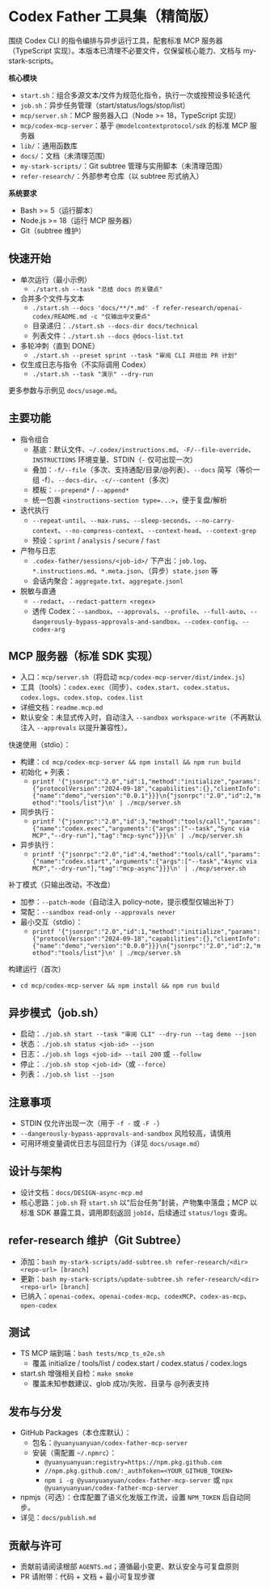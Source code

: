 # Codex Father 工具集（精简版）

围绕 Codex CLI 的指令编排与异步运行工具，配套标准 MCP 服务器（TypeScript 实现）。本版本已清理不必要文件，仅保留核心能力、文档与 my-stark-scripts。

**核心模块**
- `start.sh`：组合多源文本/文件为规范化指令，执行一次或按预设多轮迭代
- `job.sh`：异步任务管理（start/status/logs/stop/list）
- `mcp/server.sh`：MCP 服务器入口（Node >= 18，TypeScript 实现）
- `mcp/codex-mcp-server`：基于 `@modelcontextprotocol/sdk` 的标准 MCP 服务器
- `lib/`：通用函数库
- `docs/`：文档（未清理范围）
- `my-stark-scripts/`：Git subtree 管理与实用脚本（未清理范围）
- `refer-research/`：外部参考仓库（以 subtree 形式纳入）

**系统要求**
- Bash >= 5（运行脚本）
- Node.js >= 18（运行 MCP 服务器）
- Git（subtree 维护）

## 快速开始

- 单次运行（最小示例）
  - `./start.sh --task "总结 docs 的关键点"`
- 合并多个文件与文本
  - `./start.sh --docs 'docs/**/*.md' -f refer-research/openai-codex/README.md -c "仅输出中文要点"`
  - 目录递归：`./start.sh --docs-dir docs/technical`
  - 列表文件：`./start.sh --docs @docs-list.txt`
- 多轮冲刺（直到 DONE）
  - `./start.sh --preset sprint --task "审阅 CLI 并给出 PR 计划"`
- 仅生成日志与指令（不实际调用 Codex）
  - `./start.sh --task "演示" --dry-run`

更多参数与示例见 `docs/usage.md`。

## 主要功能

- 指令组合
  - 基底：默认文件、`~/.codex/instructions.md`、`-F/--file-override`、`INSTRUCTIONS` 环境变量、STDIN（`-` 仅可出现一次）
  - 叠加：`-f/--file`（多次、支持通配/目录/@列表）、`--docs` 简写（等价一组 -f）、`--docs-dir`、`-c/--content`（多次）
  - 模板：`--prepend*` / `--append*`
  - 统一包裹 `<instructions-section type=...>`，便于复盘/解析
- 迭代执行
  - `--repeat-until`、`--max-runs`、`--sleep-seconds`、`--no-carry-context`、`--no-compress-context`、`--context-head`、`--context-grep`
  - 预设：`sprint` / `analysis` / `secure` / `fast`
- 产物与日志
  - `.codex-father/sessions/<job-id>/` 下产出：`job.log`、`*.instructions.md`、`*.meta.json`、（异步）`state.json` 等
  - 会话内聚合：`aggregate.txt`、`aggregate.jsonl`
- 脱敏与直通
  - `--redact`、`--redact-pattern <regex>`
  - 透传 Codex：`--sandbox`、`--approvals`、`--profile`、`--full-auto`、`--dangerously-bypass-approvals-and-sandbox`、`--codex-config`、`--codex-arg`

## MCP 服务器（标准 SDK 实现）

- 入口：`mcp/server.sh`（将启动 `mcp/codex-mcp-server/dist/index.js`）
- 工具（tools）：`codex.exec`（同步）、`codex.start`、`codex.status`、`codex.logs`、`codex.stop`、`codex.list`
- 详细文档：`readme.mcp.md`
 - 默认安全：未显式传入时，自动注入 `--sandbox workspace-write`（不再默认注入 `--approvals` 以提升兼容性）。

快速使用（stdio）：
- 构建：`cd mcp/codex-mcp-server && npm install && npm run build`
- 初始化 + 列表：
  - `printf '{"jsonrpc":"2.0","id":1,"method":"initialize","params":{"protocolVersion":"2024-09-18","capabilities":{},"clientInfo":{"name":"demo","version":"0.0.1"}}}\n{"jsonrpc":"2.0","id":2,"method":"tools/list"}\n' | ./mcp/server.sh`
- 同步执行：
  - `printf '{"jsonrpc":"2.0","id":3,"method":"tools/call","params":{"name":"codex.exec","arguments":{"args":["--task","Sync via MCP","--dry-run"],"tag":"mcp-sync"}}}\n' | ./mcp/server.sh`
- 异步执行：
  - `printf '{"jsonrpc":"2.0","id":4,"method":"tools/call","params":{"name":"codex.start","arguments":{"args":["--task","Async via MCP","--dry-run"],"tag":"mcp-async"}}}\n' | ./mcp/server.sh`

补丁模式（只输出改动，不改盘）
- 加参：`--patch-mode`（自动注入 policy-note，提示模型仅输出补丁）
- 常配：`--sandbox read-only --approvals never`
- 最小交互（stdio）：
  - `printf '{"jsonrpc":"2.0","id":1,"method":"initialize","params":{"protocolVersion":"2024-09-18","capabilities":{},"clientInfo":{"name":"demo","version":"0.0.0"}}}\n{"jsonrpc":"2.0","id":2,"method":"tools/list"}\n' | ./mcp/server.sh`

构建运行（首次）
- `cd mcp/codex-mcp-server && npm install && npm run build`

## 异步模式（job.sh）

- 启动：`./job.sh start --task "审阅 CLI" --dry-run --tag demo --json`
- 状态：`./job.sh status <job-id> --json`
- 日志：`./job.sh logs <job-id> --tail 200` 或 `--follow`
- 停止：`./job.sh stop <job-id>`（或 `--force`）
- 列表：`./job.sh list --json`

## 注意事项

- STDIN 仅允许出现一次（用于 `-f -` 或 `-F -`）
- `--dangerously-bypass-approvals-and-sandbox` 风险较高，请慎用
- 可用环境变量调优日志与回显行为（详见 `docs/usage.md`）

## 设计与架构

- 设计文档：`docs/DESIGN-async-mcp.md`
- 核心思路：`job.sh` 将 `start.sh` 以“后台任务”封装，产物集中落盘；MCP 以标准 SDK 暴露工具，调用即刻返回 `jobId`，后续通过 `status/logs` 查询。

## refer-research 维护（Git Subtree）

- 添加：`bash my-stark-scripts/add-subtree.sh refer-research/<dir> <repo-url> [branch]`
- 更新：`bash my-stark-scripts/update-subtree.sh refer-research/<dir> <repo-url> [branch]`
- 已纳入：`openai-codex`、`openai-codex-mcp`、`codexMCP`、`codex-as-mcp`、`open-codex`

## 测试

- TS MCP 端到端：`bash tests/mcp_ts_e2e.sh`
  - 覆盖 initialize / tools/list / codex.start / codex.status / codex.logs
- start.sh 增强相关自检：`make smoke`
  - 覆盖未知参数建议、glob 成功/失败、目录与 @列表支持

## 发布与分发

- GitHub Packages（本仓库默认）：
  - 包名：`@yuanyuanyuan/codex-father-mcp-server`
  - 安装（需配置 `~/.npmrc`）：
    - `@yuanyuanyuan:registry=https://npm.pkg.github.com`
    - `//npm.pkg.github.com/:_authToken=<YOUR_GITHUB_TOKEN>`
    - `npm i -g @yuanyuanyuan/codex-father-mcp-server` 或 `npx @yuanyuanyuan/codex-father-mcp-server`
- npmjs（可选）：仓库配置了语义化发版工作流，设置 `NPM_TOKEN` 后自动同步。
- 详见：`docs/publish.md`

## 贡献与许可

- 贡献前请阅读根部 `AGENTS.md`；遵循最小变更、默认安全与可复盘原则
- PR 请附带：代码 + 文档 + 最小可复现步骤
